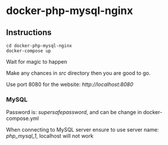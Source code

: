 # docker-php-mysql-nginx

## Instructions

```git clone https://github.com/maxsquared/docker-php-mysql-nginx.git
cd docker-php-mysql-nginx
docker-compose up
```

Wait for magic to happen

Make any chances in _*src*_ directory then you are good to go.

Use port 8080 for the website: _http://localhost:8080_

### MySQL

Password is: _supersafepassword_, and can be change in docker-compose.yml

When connecting to MySQL server ensure to use server name: _php_mysql_1_, localhost will not work
